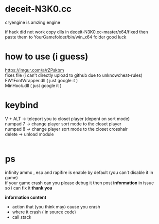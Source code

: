 # deceit-N3K0.cc
cryengine is amzing engine

if hack did not work copy dlls in deceit-N3K0.cc-master/x64/fixed  then paste them to YourGamefolder/bin/win_x64 folder
good luck

# how to use (i guess)
https://imgur.com/a/rZPskbm <br>
fixes file (i can't directly upload to github due to unknowcheat-rules) <br>
FW1FontWrapper.dll ( just google it ) <br>
MinHook.dll ( just google it ) <br>
# keybind
V + ALT -> teleport you to closet player (depent on sort mode) <br>
numpad 7 -> change player sort mode to the closet player <br>
numpad 8 -> change player sort mode to the closet crosshair <br>
delete -> unload module <br>
<br>
# ps
infinity ammo , esp and rapifire is enable by default (you can't disable it in game) <br>
if your game crash can you please debug it then post **information** in issue so i can fix it **thank you** <br>

**information content**
  - action that (you think may) cause you crash
  - where it crash ( in source code)
  - call stack
  
